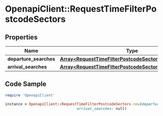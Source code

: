 # OpenapiClient::RequestTimeFilterPostcodeSectors

## Properties

Name | Type | Description | Notes
------------ | ------------- | ------------- | -------------
**departure_searches** | [**Array&lt;RequestTimeFilterPostcodeSectorsDepartureSearch&gt;**](RequestTimeFilterPostcodeSectorsDepartureSearch.md) |  | [optional] 
**arrival_searches** | [**Array&lt;RequestTimeFilterPostcodeSectorsArrivalSearch&gt;**](RequestTimeFilterPostcodeSectorsArrivalSearch.md) |  | [optional] 

## Code Sample

```ruby
require 'OpenapiClient'

instance = OpenapiClient::RequestTimeFilterPostcodeSectors.new(departure_searches: null,
                                 arrival_searches: null)
```


